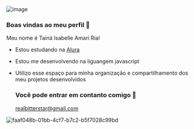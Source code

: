 ![image](https://github.com/user-attachments/assets/bb9b56d9-939c-4e7c-9459-69cc0c40c8d0)

### Boas vindas ao meu perfil 💝

Meu nome é Tainá Isabelle Amari Rial 

- Estou estudando na [Alura](https://www.alura.com.br)
- Estou me desenvolvendo na liguangem javascript
- Utilizo esse espaço para minha organização e compartilhamento dos meu projetos desenvolvidos


  ### Você pode entrar em contanto comigo 💌
  realbitterstar@gmail.com
  
![faaf048b-01bb-4cf7-b7c2-b5f7028c99bd](https://github.com/user-attachments/assets/24f57fde-701d-4c19-8a5b-6f15eaac3b70)
